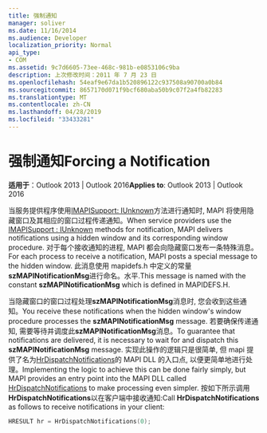 ```yaml
---
title: 强制通知
manager: soliver
ms.date: 11/16/2014
ms.audience: Developer
localization_priority: Normal
api_type:
- COM
ms.assetid: 9c7d6605-73ee-468c-981b-e0853106c9ba
description: 上次修改时间：2011 年 7 月 23 日
ms.openlocfilehash: 54eaf9e67da1b520896122c937508a90700a0b84
ms.sourcegitcommit: 8657170d071f9bcf680aba50b9c07f2a4fb82283
ms.translationtype: MT
ms.contentlocale: zh-CN
ms.lasthandoff: 04/28/2019
ms.locfileid: "33433281"
---
```

# <a name="forcing-a-notification"></a><span data-ttu-id="201a7-103">强制通知</span><span class="sxs-lookup"><span data-stu-id="201a7-103">Forcing a Notification</span></span>

  
  
<span data-ttu-id="201a7-104">**适用于**：Outlook 2013 | Outlook 2016</span><span class="sxs-lookup"><span data-stu-id="201a7-104">**Applies to**: Outlook 2013 | Outlook 2016</span></span> 
  
<span data-ttu-id="201a7-105">当服务提供程序使用[IMAPISupport: IUnknown](imapisupportiunknown.md)方法进行通知时, MAPI 将使用隐藏窗口及其相应的窗口过程传递通知。</span><span class="sxs-lookup"><span data-stu-id="201a7-105">When service providers use the [IMAPISupport : IUnknown](imapisupportiunknown.md) methods for notification, MAPI delivers notifications using a hidden window and its corresponding window procedure.</span></span> <span data-ttu-id="201a7-106">对于每个接收通知的进程, MAPI 都会向隐藏窗口发布一条特殊消息。</span><span class="sxs-lookup"><span data-stu-id="201a7-106">For each process to receive a notification, MAPI posts a special message to the hidden window.</span></span> <span data-ttu-id="201a7-107">此消息使用 mapidefs.h 中定义的常量**szMAPINotificationMsg**进行命名。水平.</span><span class="sxs-lookup"><span data-stu-id="201a7-107">This message is named with the constant **szMAPINotificationMsg** which is defined in MAPIDEFS.H.</span></span> 
  
<span data-ttu-id="201a7-108">当隐藏窗口的窗口过程处理**szMAPINotificationMsg**消息时, 您会收到这些通知。</span><span class="sxs-lookup"><span data-stu-id="201a7-108">You receive these notifications when the hidden window's window procedure processes the **szMAPINotificationMsg** message.</span></span> <span data-ttu-id="201a7-109">若要确保传递通知, 需要等待并调度此**szMAPINotificationMsg**消息。</span><span class="sxs-lookup"><span data-stu-id="201a7-109">To guarantee that notifications are delivered, it is necessary to wait for and dispatch this **szMAPINotificationMsg** message.</span></span> <span data-ttu-id="201a7-110">实现此操作的逻辑只是很简单, 但 mapi 提供了名为[HrDispatchNotifications](hrdispatchnotifications.md)的 MAPI DLL 的入口点, 以便更简单地进行处理。</span><span class="sxs-lookup"><span data-stu-id="201a7-110">Implementing the logic to achieve this can be done fairly simply, but MAPI provides an entry point into the MAPI DLL called [HrDispatchNotifications](hrdispatchnotifications.md) to make processing even simpler.</span></span> <span data-ttu-id="201a7-111">按如下所示调用**HrDispatchNotifications**以在客户端中接收通知:</span><span class="sxs-lookup"><span data-stu-id="201a7-111">Call **HrDispatchNotifications** as follows to receive notifications in your client:</span></span> 
  
```cpp
HRESULT hr = HrDispatchNotifications(0);
 
```


